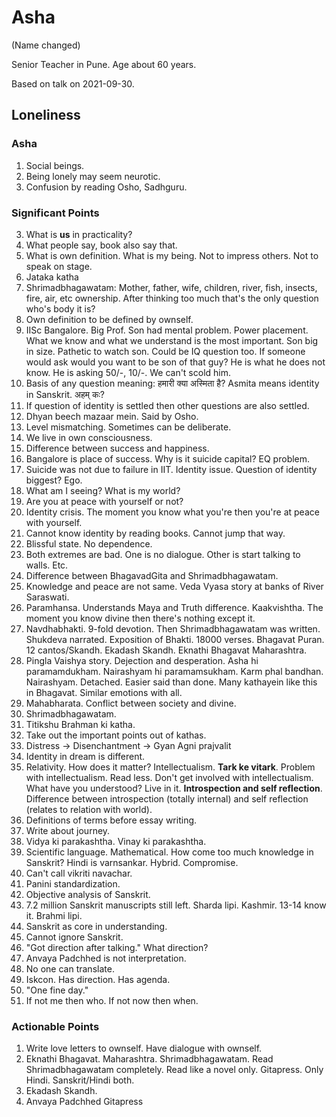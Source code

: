 # Asha

(Name changed)

Senior Teacher in Pune. Age about 60 years. 

Based on talk on 2021-09-30.

## Loneliness

### Asha
 1.  Social beings. 
 2. Being lonely may seem neurotic. 
 3. Confusion by reading Osho, Sadhguru. 
 
###  Significant Points
 3. What is **us** in practicality? 
 4. What people say, book also say that. 
 5. What is own definition. What is my being. Not to impress others. Not to speak on stage. 
 6. Jataka katha
 7.  Shrimadbhagawatam: Mother, father, wife, children, river, fish, insects, fire, air, etc ownership. After thinking too much that's the only question who's body it is? 
 8. Own definition to be defined by ownself. 
 9. IISc Bangalore. Big Prof. Son had mental problem. Power placement. What we know and what we understand is the most important. Son big in size. Pathetic to watch son. Could be IQ question too. If someone would ask would you want to be son of that guy? He is what he does not know. He is asking 50/-, 10/-. We can't scold him. 
10. Basis of any question meaning: हमारी क्या अस्मिता है? Asmita means identity in Sanskrit. अहम् कः? 
11. If question of identity is settled then other questions are also settled. 
12. Dhyan beech mazaar mein. Said by Osho. 
13. Level mismatching. Sometimes can be deliberate. 
14. We live in own consciousness. 
15. Difference between success and happiness. 
16. Bangalore is place of success. Why is it suicide capital? EQ problem. 
17. Suicide was not due to failure in IIT. Identity issue. Question of identity biggest? Ego. 
18. What am I seeing? What is my world? 
19. Are you at peace with yourself or not? 
20. Identity crisis. The moment you know what you're then you're at peace with yourself. 
21. Cannot know identity by reading books. Cannot jump that way. 
22. Blissful state. No dependence.
23. Both extremes are bad. One is no dialogue. Other is start talking to walls. Etc. 
24. Difference between BhagavadGita and Shrimadbhagawatam. 
25. Knowledge and peace are not same. Veda Vyasa story at banks of River Saraswati. 
26. Paramhansa. Understands Maya and Truth difference. Kaakvishtha. The moment you know divine then there's nothing except it. 
27. Navdhabhakti. 9-fold devotion. Then Shrimadbhagawatam was written.  Shukdeva narrated. Exposition of Bhakti. 18000 verses. Bhagavat Puran. 12 cantos/Skandh. Ekadash Skandh. Eknathi Bhagavat Maharashtra. 
28. Pingla Vaishya story. Dejection and desperation. Asha hi paramamdukham. Nairashyam hi paramamsukham.  Karm phal bandhan. Nairashyam. Detached. Easier said than done. Many kathayein like this in Bhagavat. Similar emotions with all. 
29. Mahabharata. Conflict between society and divine. 
30. Shrimadbhagawatam.
31. Titikshu Brahman ki katha. 
32. Take out the important points out of kathas. 
33. Distress -> Disenchantment -> Gyan Agni prajvalit
34. Identity in dream is different. 
35. Relativity. How does it matter? Intellectualism. **Tark ke vitark**. Problem with intellectualism. Read less. Don't get involved with intellectualism. What have you understood? Live in it. **Introspection and self reflection**. Difference between introspection (totally internal) and self reflection (relates to relation with world). 
36. Definitions of terms before essay writing. 
37. Write about journey. 
38. Vidya ki parakashtha. Vinay ki parakashtha. 
39. Scientific language. Mathematical. How come too much knowledge in Sanskrit? Hindi is varnsankar. Hybrid. Compromise. 
40. Can't call vikriti navachar. 
41. Panini standardization. 
42. Objective analysis of Sanskrit. 
43. 7.2 million Sanskrit manuscripts still left. Sharda lipi. Kashmir. 13-14 know it. Brahmi lipi. 
44. Sanskrit as core in understanding. 
45. Cannot ignore Sanskrit. 
46. "Got direction after talking." What direction? 
47. Anvaya Padchhed is not interpretation. 
48. No one can translate. 
49. Iskcon. Has direction. Has agenda. 
50. "One fine day." 
51. If not me then who. If not now then when. 

### Actionable Points

1. Write love letters to ownself. Have dialogue with ownself.
2. Eknathi Bhagavat. Maharashtra. Shrimadbhagawatam. Read Shrimadbhagawatam completely. Read like a novel only. Gitapress. Only Hindi. Sanskrit/Hindi both. 
3. Ekadash Skandh. 
4. Anvaya Padchhed Gitapress
